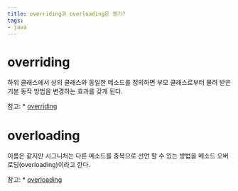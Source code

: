 ```yaml
---
title: overriding과 overloading은 뭔가?
tags:
- java
---
```


# overriding
하위 클래스에서 상의 클래스와 동일한 메소드를 정의하면 부모 클래스로부터 물려 받은 기본 동작 방법을 변경하는 효과를 갖게 된다.

참고: * [overriding](https://opentutorials.org/course/1223/6090)
# overloading
이름은 같지만 시그니처는 다른 메소드를 중복으로 선언 할 수 있는 방법을 메소드 오버로딩(overloading)이라고 한다.

참고: * [overloading](https://opentutorials.org/course/1223/6088)

